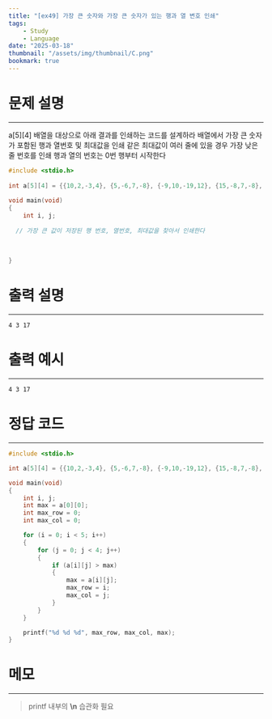 ```yaml
---
title: "[ex49] 가장 큰 숫자와 가장 큰 숫자가 있는 행과 열 변호 인쇄"
tags:
    - Study
    - Language
date: "2025-03-18"
thumbnail: "/assets/img/thumbnail/C.png"
bookmark: true
---
```

# 문제 설명
---
a[5][4] 배열을 대상으로 아래 결과를 인쇄하는 코드를 설계하라
배열에서 가장 큰 숫자가 포함된 행과 열번호 및 최대값을 인쇄
같은 최대값이 여러 줄에 있을 경우 가장 낮은 줄 번호를 인쇄
행과 열의 번호는 0번 행부터 시작한다 

```c
#include <stdio.h>
  
int a[5][4] = {{10,2,-3,4}, {5,-6,7,-8}, {-9,10,-19,12}, {15,-8,7,-8}, {-3,10,9,17}};
  
void main(void)
{
    int i, j;
   
  // 가장 큰 값이 저장된 행 번호, 열번호, 최대값을 찾아서 인쇄한다
  
  
     
} 
```

# 출력 설명
---

```
4 3 17 
```

# 출력 예시
---

```
4 3 17
```

# 정답 코드
---

```c
#include <stdio.h>

int a[5][4] = {{10,2,-3,4}, {5,-6,7,-8}, {-9,10,-19,12}, {15,-8,7,-8}, {-3,10,9,17}};

void main(void)
{
	int i, j;
	int max = a[0][0];
	int max_row = 0;
	int max_col = 0;

	for (i = 0; i < 5; i++)
	{
		for (j = 0; j < 4; j++)
		{
			if (a[i][j] > max)
			{
				max = a[i][j];
				max_row = i;
				max_col = j;
			}
		}
	}

	printf("%d %d %d", max_row, max_col, max);
}
```

# 메모
---
> printf 내부의 **\n** 습관화 필요